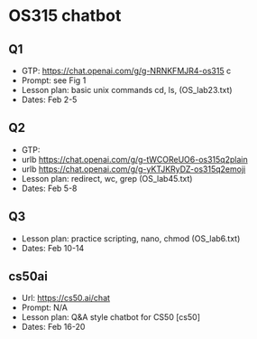 # OS315 chatbot

## Q1	
- GTP: 	https://chat.openai.com/g/g-NRNKFMJR4-os315 c
- Prompt: see Fig 1
- Lesson plan: basic unix commands cd, ls,  (OS_lab23.txt)
- Dates: Feb 2-5

## Q2
- GTP:
- urlb https://chat.openai.com/g/g-tWCOReUO6-os315q2plain
- urlb https://chat.openai.com/g/g-yKTJKRyDZ-os315q2emoji
- Lesson plan: redirect, wc, grep (OS_lab45.txt)
- Dates: Feb 5-8

## Q3	
- Lesson plan: practice scripting, nano, chmod (OS_lab6.txt)
- Dates: Feb 10-14

## cs50ai	
- Url: https://cs50.ai/chat
- Prompt: N/A
- Lesson plan: Q&A style chatbot for CS50 [cs50]
- Dates: Feb 16-20
